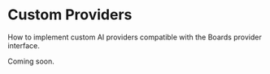 ---
---

# Custom Providers

How to implement custom AI providers compatible with the Boards provider interface.

Coming soon.
